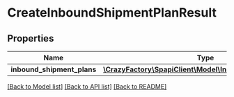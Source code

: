 # CreateInboundShipmentPlanResult

## Properties
Name | Type | Description | Notes
------------ | ------------- | ------------- | -------------
**inbound_shipment_plans** | [**\CrazyFactory\SpapiClient\Model\InboundShipmentPlanList**](InboundShipmentPlanList.md) |  | [optional] 

[[Back to Model list]](../README.md#documentation-for-models) [[Back to API list]](../README.md#documentation-for-api-endpoints) [[Back to README]](../README.md)


